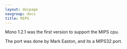 ```yaml
---
layout: docpage
navgroup: docs
title: MIPS
---
```


Mono 1.2.1 was the first version to support the MIPS cpu.

The port was done by Mark Easton, and its a MIPS32 port.

